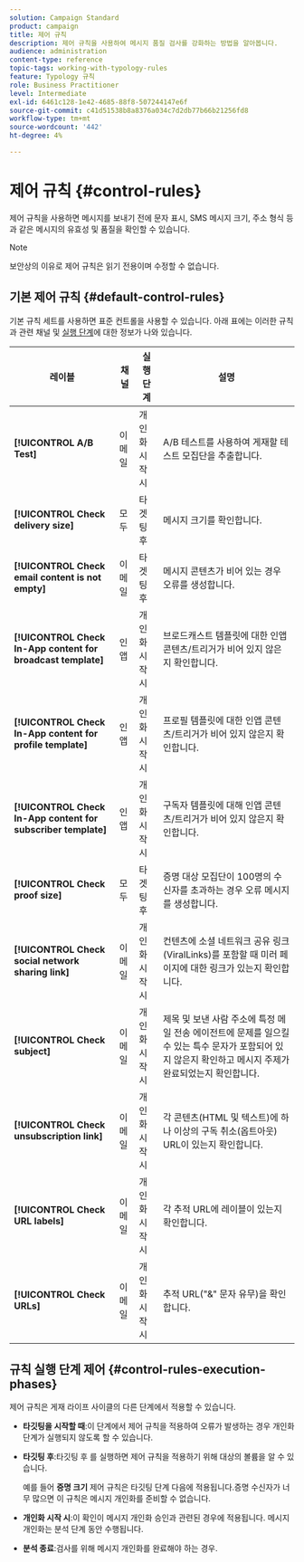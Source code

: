 ```yaml
---
solution: Campaign Standard
product: campaign
title: 제어 규칙
description: 제어 규칙을 사용하여 메시지 품질 검사를 강화하는 방법을 알아봅니다.
audience: administration
content-type: reference
topic-tags: working-with-typology-rules
feature: Typology 규칙
role: Business Practitioner
level: Intermediate
exl-id: 6461c128-1e42-4685-88f8-507244147e6f
source-git-commit: c41d51538b8a8376a034c7d2db77b66b21256fd8
workflow-type: tm+mt
source-wordcount: '442'
ht-degree: 4%

---
```


# 제어 규칙 {#control-rules}

제어 규칙을 사용하면 메시지를 보내기 전에 문자 표시, SMS 메시지 크기, 주소 형식 등과 같은 메시지의 유효성 및 품질을 확인할 수 있습니다.

>[!NOTE]
>
>보안상의 이유로 제어 규칙은 읽기 전용이며 수정할 수 없습니다.

## 기본 제어 규칙 {#default-control-rules}

기본 규칙 세트를 사용하면 표준 컨트롤을 사용할 수 있습니다. 아래 표에는 이러한 규칙과 관련 채널 및 [실행 단계](#control-rules-execution-phases)에 대한 정보가 나와 있습니다.

| 레이블 | 채널 | 실행 단계 | 설명 |
|---------|----------|---------|---------
| **[!UICONTROL A/B Test]** | 이메일 | 개인화 시작 시 | A/B 테스트를 사용하여 게재할 테스트 모집단을 추출합니다. |
| **[!UICONTROL Check delivery size]** | 모두 | 타겟팅 후 | 메시지 크기를 확인합니다. |
| **[!UICONTROL Check email content is not empty]** | 이메일 | 타겟팅 후 | 메시지 콘텐츠가 비어 있는 경우 오류를 생성합니다. |
| **[!UICONTROL Check In-App content for broadcast template]** | 인앱 | 개인화 시작 시 | 브로드캐스트 템플릿에 대한 인앱 콘텐츠/트리거가 비어 있지 않은지 확인합니다. |
| **[!UICONTROL Check In-App content for profile template]** | 인앱 | 개인화 시작 시 | 프로필 템플릿에 대한 인앱 콘텐츠/트리거가 비어 있지 않은지 확인합니다. |
| **[!UICONTROL Check In-App content for subscriber template]** | 인앱 | 개인화 시작 시 | 구독자 템플릿에 대해 인앱 콘텐츠/트리거가 비어 있지 않은지 확인합니다. |
| **[!UICONTROL Check proof size]** | 모두 | 타겟팅 후 | 증명 대상 모집단이 100명의 수신자를 초과하는 경우 오류 메시지를 생성합니다. |
| **[!UICONTROL Check social network sharing link]** | 이메일 | 개인화 시작 시 | 컨텐츠에 소셜 네트워크 공유 링크(ViralLinks)를 포함할 때 미러 페이지에 대한 링크가 있는지 확인합니다. |
| **[!UICONTROL Check subject]** | 이메일 | 개인화 시작 시 | 제목 및 보낸 사람 주소에 특정 메일 전송 에이전트에 문제를 일으킬 수 있는 특수 문자가 포함되어 있지 않은지 확인하고 메시지 주제가 완료되었는지 확인합니다. |
| **[!UICONTROL Check unsubscription link]** | 이메일 | 개인화 시작 시 | 각 콘텐츠(HTML 및 텍스트)에 하나 이상의 구독 취소(옵트아웃) URL이 있는지 확인합니다. |
| **[!UICONTROL Check URL labels]** | 이메일 | 개인화 시작 시 | 각 추적 URL에 레이블이 있는지 확인합니다. |
| **[!UICONTROL Check URLs]** | 이메일 | 개인화 시작 시 | 추적 URL(&quot;&amp;&quot; 문자 유무)을 확인합니다. |

## 규칙 실행 단계 제어 {#control-rules-execution-phases}

제어 규칙은 게재 라이프 사이클의 다른 단계에서 적용할 수 있습니다.

* **타깃팅을 시작할 때**:이 단계에서 제어 규칙을 적용하여 오류가 발생하는 경우 개인화 단계가 실행되지 않도록 할 수 있습니다.

* **타깃팅 후**:타깃팅 후 를 실행하면 제어 규칙을 적용하기 위해 대상의 볼륨을 알 수 있습니다.

   예를 들어 **증명 크기** 제어 규칙은 타깃팅 단계 다음에 적용됩니다.증명 수신자가 너무 많으면 이 규칙은 메시지 개인화를 준비할 수 없습니다.

* **개인화 시작 시**:이 확인이 메시지 개인화 승인과 관련된 경우에 적용됩니다. 메시지 개인화는 분석 단계 동안 수행됩니다.

* **분석 종료**:검사를 위해 메시지 개인화를 완료해야 하는 경우.
